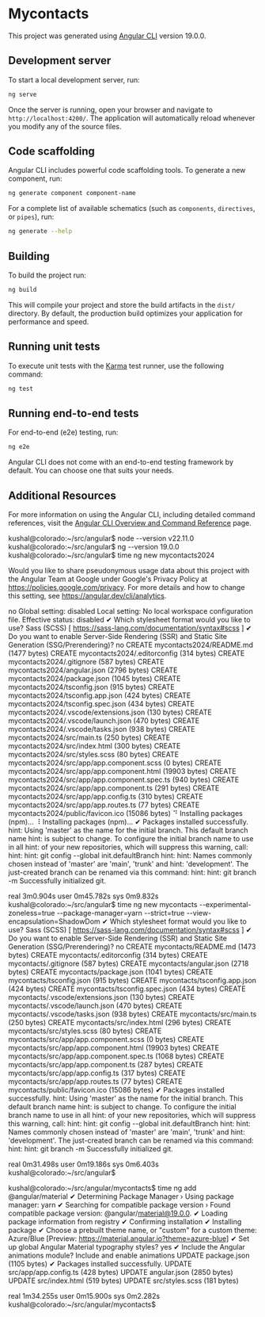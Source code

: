 # Mycontacts

This project was generated using [Angular CLI](https://github.com/angular/angular-cli) version 19.0.0.

## Development server

To start a local development server, run:

```bash
ng serve
```

Once the server is running, open your browser and navigate to `http://localhost:4200/`. The application will automatically reload whenever you modify any of the source files.

## Code scaffolding

Angular CLI includes powerful code scaffolding tools. To generate a new component, run:

```bash
ng generate component component-name
```

For a complete list of available schematics (such as `components`, `directives`, or `pipes`), run:

```bash
ng generate --help
```

## Building

To build the project run:

```bash
ng build
```

This will compile your project and store the build artifacts in the `dist/` directory. By default, the production build optimizes your application for performance and speed.

## Running unit tests

To execute unit tests with the [Karma](https://karma-runner.github.io) test runner, use the following command:

```bash
ng test
```

## Running end-to-end tests

For end-to-end (e2e) testing, run:

```bash
ng e2e
```

Angular CLI does not come with an end-to-end testing framework by default. You can choose one that suits your needs.

## Additional Resources

For more information on using the Angular CLI, including detailed command references, visit the [Angular CLI Overview and Command Reference](https://angular.dev/tools/cli) page.









































kushal@colorado:~/src/angular$ node --version
v22.11.0
kushal@colorado:~/src/angular$ ng --version
19.0.0
kushal@colorado:~/src/angular$ time ng new mycontacts2024
 
Would you like to share pseudonymous usage data about this project with the Angular Team
at Google under Google's Privacy Policy at https://policies.google.com/privacy. For more
details and how to change this setting, see https://angular.dev/cli/analytics.

   no
Global setting: disabled
Local setting: No local workspace configuration file.
Effective status: disabled
✔ Which stylesheet format would you like to use? Sass (SCSS)     [ https://sass-lang.com/documentation/syntax#scss                ]
✔ Do you want to enable Server-Side Rendering (SSR) and Static Site Generation (SSG/Prerendering)? no
CREATE mycontacts2024/README.md (1477 bytes)
CREATE mycontacts2024/.editorconfig (314 bytes)
CREATE mycontacts2024/.gitignore (587 bytes)
CREATE mycontacts2024/angular.json (2796 bytes)
CREATE mycontacts2024/package.json (1045 bytes)
CREATE mycontacts2024/tsconfig.json (915 bytes)
CREATE mycontacts2024/tsconfig.app.json (424 bytes)
CREATE mycontacts2024/tsconfig.spec.json (434 bytes)
CREATE mycontacts2024/.vscode/extensions.json (130 bytes)
CREATE mycontacts2024/.vscode/launch.json (470 bytes)
CREATE mycontacts2024/.vscode/tasks.json (938 bytes)
CREATE mycontacts2024/src/main.ts (250 bytes)
CREATE mycontacts2024/src/index.html (300 bytes)
CREATE mycontacts2024/src/styles.scss (80 bytes)
CREATE mycontacts2024/src/app/app.component.scss (0 bytes)
CREATE mycontacts2024/src/app/app.component.html (19903 bytes)
CREATE mycontacts2024/src/app/app.component.spec.ts (940 bytes)
CREATE mycontacts2024/src/app/app.component.ts (291 bytes)
CREATE mycontacts2024/src/app/app.config.ts (310 bytes)
CREATE mycontacts2024/src/app/app.routes.ts (77 bytes)
CREATE mycontacts2024/public/favicon.ico (15086 bytes)
⠙ Installing packages (npm)...
⠸ Installing packages (npm)...
✔ Packages installed successfully.
hint: Using 'master' as the name for the initial branch. This default branch name
hint: is subject to change. To configure the initial branch name to use in all
hint: of your new repositories, which will suppress this warning, call:
hint: 
hint:   git config --global init.defaultBranch <name>
hint: 
hint: Names commonly chosen instead of 'master' are 'main', 'trunk' and
hint: 'development'. The just-created branch can be renamed via this command:
hint: 
hint:   git branch -m <name>
    Successfully initialized git.

real    3m0.904s
user    0m45.782s
sys     0m9.832s
kushal@colorado:~/src/angular$ time ng new mycontacts --experimental-zoneless=true --package-manager=yarn --strict=true --view-encapsulation=ShadowDom
✔ Which stylesheet format would you like to use? Sass (SCSS)     [ https://sass-lang.com/documentation/syntax#scss                ]
✔ Do you want to enable Server-Side Rendering (SSR) and Static Site Generation (SSG/Prerendering)? no
CREATE mycontacts/README.md (1473 bytes)
CREATE mycontacts/.editorconfig (314 bytes)
CREATE mycontacts/.gitignore (587 bytes)
CREATE mycontacts/angular.json (2718 bytes)
CREATE mycontacts/package.json (1041 bytes)
CREATE mycontacts/tsconfig.json (915 bytes)
CREATE mycontacts/tsconfig.app.json (424 bytes)
CREATE mycontacts/tsconfig.spec.json (434 bytes)
CREATE mycontacts/.vscode/extensions.json (130 bytes)
CREATE mycontacts/.vscode/launch.json (470 bytes)
CREATE mycontacts/.vscode/tasks.json (938 bytes)
CREATE mycontacts/src/main.ts (250 bytes)
CREATE mycontacts/src/index.html (296 bytes)
CREATE mycontacts/src/styles.scss (80 bytes)
CREATE mycontacts/src/app/app.component.scss (0 bytes)
CREATE mycontacts/src/app/app.component.html (19903 bytes)
CREATE mycontacts/src/app/app.component.spec.ts (1068 bytes)
CREATE mycontacts/src/app/app.component.ts (287 bytes)
CREATE mycontacts/src/app/app.config.ts (317 bytes)
CREATE mycontacts/src/app/app.routes.ts (77 bytes)
CREATE mycontacts/public/favicon.ico (15086 bytes)
✔ Packages installed successfully.
hint: Using 'master' as the name for the initial branch. This default branch name
hint: is subject to change. To configure the initial branch name to use in all
hint: of your new repositories, which will suppress this warning, call:
hint: 
hint:   git config --global init.defaultBranch <name>
hint: 
hint: Names commonly chosen instead of 'master' are 'main', 'trunk' and
hint: 'development'. The just-created branch can be renamed via this command:
hint: 
hint:   git branch -m <name>
    Successfully initialized git.

real    0m31.498s
user    0m19.186s
sys     0m6.403s
kushal@colorado:~/src/angular$ 




kushal@colorado:~/src/angular/mycontacts$ time ng add @angular/material
✔ Determining Package Manager
  › Using package manager: yarn
✔ Searching for compatible package version
  › Found compatible package version: @angular/material@19.0.0.
✔ Loading package information from registry
✔ Confirming installation
✔ Installing package
✔ Choose a prebuilt theme name, or "custom" for a custom theme: Azure/Blue         [Preview: https://material.angular.io?theme=azure-blue]
✔ Set up global Angular Material typography styles? yes
✔ Include the Angular animations module? Include and enable animations
UPDATE package.json (1105 bytes)
✔ Packages installed successfully.
UPDATE src/app/app.config.ts (428 bytes)
UPDATE angular.json (2850 bytes)
UPDATE src/index.html (519 bytes)
UPDATE src/styles.scss (181 bytes)

real    1m34.255s
user    0m15.900s
sys     0m2.282s
kushal@colorado:~/src/angular/mycontacts$ 




























